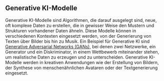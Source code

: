 ## Generative KI-Modelle
Generative KI-Modelle sind Algorithmen, die darauf ausgelegt sind, neue, oft komplexe Daten zu erstellen, die in gewisser Weise den Mustern und Strukturen vorhandener Daten ähneln. Diese Modelle können in verschiedenen Kontexten eingesetzt werden, von der Generierung von Texten über Bilder bis hin zu Musik. Ein Beispiel für Generative KI sind [Generative Adversarial Networks (GANs)](0219_glossar_gan.md), bei denen zwei Netzwerke, ein Generator und ein Diskriminator, in einem Wettbewerb miteinander stehen, um realistische Daten zu erzeugen und zu unterscheiden.
Generative KI-Modelle werden in kreativen Anwendungen wie der Erstellung von Bildern, der Synthese von menschenähnlichen Avataren oder der Textgenerierung eingesetzt.

